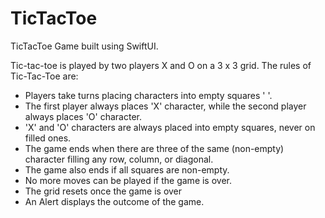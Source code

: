 # TicTacToe

TicTacToe Game built using SwiftUI.

Tic-tac-toe is played by two players X and O on a 3 x 3 grid. The rules of Tic-Tac-Toe are:
 
 - Players take turns placing characters into empty squares '  '.
 - The first player always places 'X' character, while the second player always places 'O' character.
 - 'X' and 'O' characters are always placed into empty squares, never on filled ones.
 - The game ends when there are three of the same (non-empty) character filling any row, column, or diagonal.
 - The game also ends if all squares are non-empty.
 - No more moves can be played if the game is over.
 - The grid resets once the game is over
 - An Alert displays the outcome of the game.
